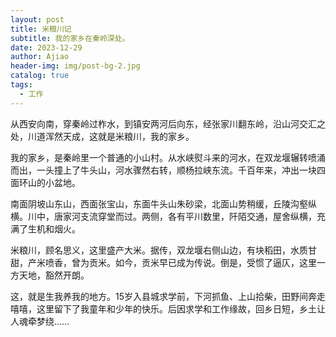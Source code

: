```yaml
---
layout: post
title: 米粮川记
subtitle: 我的家乡在秦岭深处。
date: 2023-12-29
author: Ajiao
header-img: img/post-bg-2.jpg
catalog: true
tags:
  - 工作
---
```

从西安向南，穿秦岭过柞水，到镇安两河后向东，经张家川翻东岭，沿山河交汇之处，川道浑然天成，这就是米粮川，我的家乡。

我的家乡，是秦岭里一个普通的小山村。从水峡熨斗来的河水，在双龙堰辗转喷涌而出，一头撞上了牛头山，河水骤然右转，顺杨拉峡东流。千百年来，冲出一块四面环山的小盆地。

南面阴坡山东山，西面张宝山，东面牛头山朱砂梁，北面山势稍缓，丘陵沟壑纵横。川中，唐家河支流穿堂而过。两侧，各有平川数里，阡陌交通，屋舍纵横，充满了生机和烟火。

米粮川，顾名思义，这里盛产大米。据传，双龙堰右侧山边，有块稻田，水质甘甜，产米喷香，曾为贡米。如今，贡米早已成为传说。倒是，受惯了逼仄，这里一方天地，豁然开朗。

这，就是生我养我的地方。15岁入县城求学前，下河抓鱼、上山拾柴，田野间奔走嘻嘻，这里留下了我童年和少年的快乐。后因求学和工作缘故，回乡日短，乡土让人魂牵梦绕……









